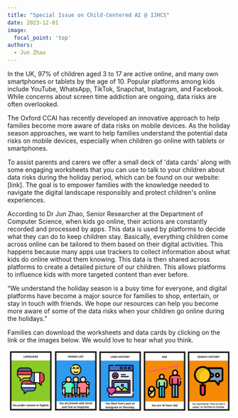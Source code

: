 ```yaml
---
title: "Special Issue on Child-Centered AI @ IJHCS"
date: 2023-12-01
image:
  focal_point: 'top'
authors:
  - Jun Zhao
---
```



In the UK, 97% of children aged 3 to 17 are active online, and many own smartphones or tablets by the age of 10. Popular platforms among kids include YouTube, WhatsApp, TikTok, Snapchat, Instagram, and Facebook. While concerns about screen time addiction are ongoing, data risks are often overlooked.


The Oxford CCAI has recently developed an innovative approach to help families become more aware of data risks on mobile devices. As the holiday season approaches, we want to help families understand the potential data risks on mobile devices, especially when children go online with tablets or smartphones. 


To assist parents and carers we offer a small deck of 'data cards' along with some engaging worksheets that you can use to talk to your children about data risks during the holiday period, which can be found on our website: [link]. The goal is to empower families with the knowledge needed to navigate the digital landscape responsibly and protect children's online experiences.


According to Dr Jun Zhao, Senior Researcher at the Department of Computer Science, when kids go online, their actions are constantly recorded and processed by apps. This data is used by platforms to decide what they can do to keep children stay. Basically, everything children come across online can be tailored to them based on their digital activities. This happens because many apps use trackers to collect information about what kids do online without them knowing. This data is then shared across platforms to create a detailed picture of our children. This allows platforms to influence kids with more targeted content than ever before.



“We understand the holiday season is a busy time for everyone, and digital platforms have become a major source for families to shop, entertain, or stay in touch with friends. We hope our resources can help you become more aware of some of the data risks when your children go online during the holidays.”


Families can download the worksheets and data cards by clicking on the link or the images below. We would love to hear what you think.

![Data cards](data_cards.jpg)